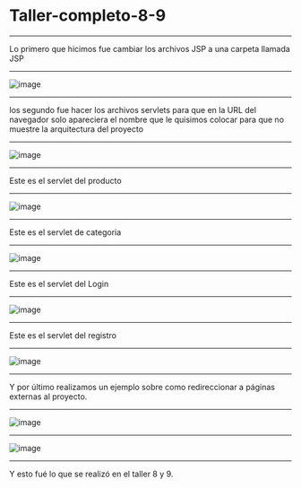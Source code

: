 # Taller-completo-8-9
***
Lo primero que hicimos fue cambiar los archivos JSP a una carpeta llamada JSP
***
![image](https://github.com/juliansnn/Taller-completo-8/assets/128439443/f829d033-3eb9-4b54-810d-9f246e86a13e)
***
los segundo fue hacer los archivos servlets para que en la URL del navegador solo apareciera el nombre que le quisimos colocar para que no muestre la arquitectura del proyecto 
***
![image](https://github.com/juliansnn/Taller-completo-8/assets/128439443/4000bb0b-9e5c-439c-84c2-39138f788ab9)
***
Este es el servlet del producto
***
![image](https://github.com/juliansnn/Taller-completo-8/assets/128439443/8543d90f-f897-4d53-a715-5472c96fc750)
***
Este es el servlet de categoria
***
![image](https://github.com/juliansnn/Taller-completo-8/assets/128439443/4db3090c-a4bc-4c3e-9cea-fd1332edcc2d)

***
Este es el servlet del Login
***
![image](https://github.com/juliansnn/Taller-completo-8/assets/128439443/6f1d023c-b5a9-4f48-9de9-d8241c3c0d16)

***
Este es el servlet del registro 
***
![image](https://github.com/juliansnn/Taller-completo-8/assets/128439443/b331593b-576b-4abb-8243-95731ddebd17)
***
Y por último realizamos un ejemplo sobre como redireccionar a páginas externas al proyecto.
***
![image](https://github.com/juliansnn/Taller-completo-8/assets/128439443/1e27ebaa-53be-4be9-b3c3-4fa8989349b1)
***
![image](https://github.com/juliansnn/Taller-completo-8/assets/128439443/8f0ec0c8-8335-4276-b160-c3c276ddf510)
***
Y esto fué lo que se realizó en el taller 8 y 9.
